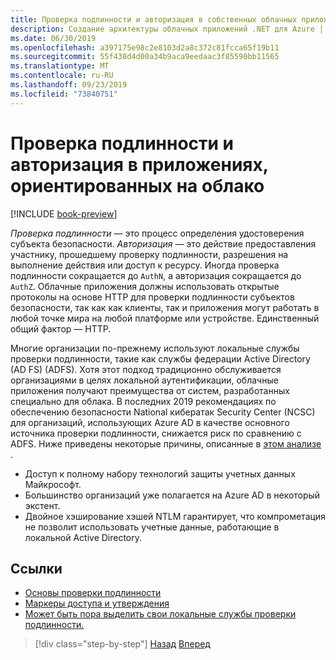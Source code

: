 ```yaml
---
title: Проверка подлинности и авторизация в собственных облачных приложениях
description: Создание архитектуры облачных приложений .NET для Azure | Проверка подлинности и авторизация в собственных облачных приложениях
ms.date: 06/30/2019
ms.openlocfilehash: a397175e98c2e8103d2a8c372c81fcca65f19b11
ms.sourcegitcommit: 55f438d4d00a34b9aca9eedaac3f85590bb11565
ms.translationtype: MT
ms.contentlocale: ru-RU
ms.lasthandoff: 09/23/2019
ms.locfileid: "73840751"
---
```

# <a name="authentication-and-authorization-in-cloud-native-apps"></a>Проверка подлинности и авторизация в приложениях, ориентированных на облако

[!INCLUDE [book-preview](../../../includes/book-preview.md)]

*Проверка подлинности* — это процесс определения удостоверения субъекта безопасности. *Авторизация* — это действие предоставления участнику, прошедшему проверку подлинности, разрешения на выполнение действия или доступ к ресурсу. Иногда проверка подлинности сокращается до `AuthN`, а авторизация сокращается до `AuthZ`. Облачные приложения должны использовать открытые протоколы на основе HTTP для проверки подлинности субъектов безопасности, так как как клиенты, так и приложения могут работать в любой точке мира на любой платформе или устройстве. Единственный общий фактор — HTTP.

Многие организации по-прежнему используют локальные службы проверки подлинности, такие как службы федерации Active Directory (AD FS) (ADFS). Хотя этот подход традиционно обслуживается организациями в целях локальной аутентификации, облачные приложения получают преимущества от систем, разработанных специально для облака. В последних 2019 рекомендациях по обеспечению безопасности National кибератак Security Center (NCSC) для организаций, использующих Azure AD в качестве основного источника проверки подлинности, снижается риск по сравнению с ADFS. Ниже приведены некоторые причины, описанные в [этом анализе](https://oxfordcomputergroup.com/resources/o365-security-native-cloud-authentication/) .

- Доступ к полному набору технологий защиты учетных данных Майкрософт.
- Большинство организаций уже полагается на Azure AD в некоторый экстент.
- Двойное хэширование хэшей NTLM гарантирует, что компрометация не позволит использовать учетные данные, работающие в локальной Active Directory.

## <a name="references"></a>Ссылки

- [Основы проверки подлинности](https://docs.microsoft.com/azure/active-directory/develop/authentication-scenarios)
- [Маркеры доступа и утверждения](https://docs.microsoft.com/azure/active-directory/develop/access-tokens)
- [Может быть пора выделить свои локальные службы проверки подлинности.](https://oxfordcomputergroup.com/resources/o365-security-native-cloud-authentication/)

>[!div class="step-by-step"]
>[Назад](identity.md)
>[Вперед](azure-active-directory.md)

